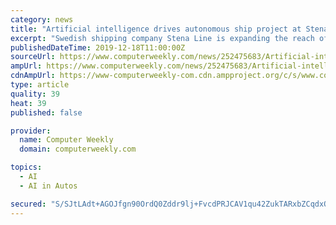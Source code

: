 ```yaml
---
category: news
title: "Artificial intelligence drives autonomous ship project at Stena Line"
excerpt: "Swedish shipping company Stena Line is expanding the reach of artificial intelligence (AI) as a fuel-efficiency ... The pilot is using an AI-supported automation system modelled on 5G-enabled driverless transport. It uses Ericsson 5G technology to achieve ..."
publishedDateTime: 2019-12-18T11:00:00Z
sourceUrl: https://www.computerweekly.com/news/252475683/Artificial-intelligence-drives-autonomous-ship-project-at-Stena-Line
ampUrl: https://www.computerweekly.com/news/252475683/Artificial-intelligence-drives-autonomous-ship-project-at-Stena-Line?amp=1
cdnAmpUrl: https://www-computerweekly-com.cdn.ampproject.org/c/s/www.computerweekly.com/news/252475683/Artificial-intelligence-drives-autonomous-ship-project-at-Stena-Line?amp=1
type: article
quality: 39
heat: 39
published: false

provider:
  name: Computer Weekly
  domain: computerweekly.com

topics:
  - AI
  - AI in Autos

secured: "S/SJtLAdt+AGOJfgn90OrdQ0Zddr9lj+FvcdPRJCAV1qu42ZukTARxbZCqdxOLM/FxLuAJ1Qb4ja/MNcJ9DayrCuJdEYwZrz6DU3rzCqss1bGSj0/35hINwHpy96Y++KyTlEAkBO9lM0mVYeKZMBn+kGX9HVQ2gGc7t7DmBLTEprUwANn6OEU8vc7r6qLCKtdRnILZO9TASEr63sGyB2/H1KnRZQhVbOSv4rA5TW8nrPomOUrQhQ+uXzDTmBW0ArT77cTDI2NeimlfyksVbqvI3OAGOyhoGg/UV/P8f+lsg=;/MLsBmKH6rdX+etD1bjf4g=="
---
```


